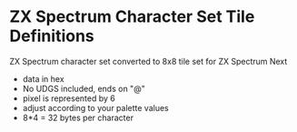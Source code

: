 # ZX Spectrum Character Set Tile Definitions

ZX Spectrum character set converted to 8x8 tile set for ZX Spectrum Next

- data in hex
- No UDGS included, ends on "@"
- pixel is represented by 6
- adjust according to your palette values
- 8*4 = 32 bytes per character
